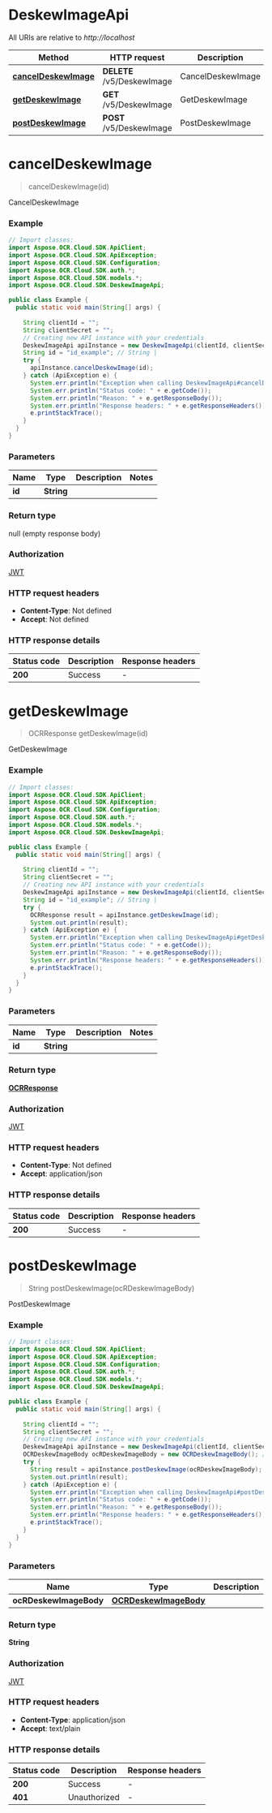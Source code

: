 # DeskewImageApi

All URIs are relative to *http://localhost*

| Method | HTTP request | Description |
|------------- | ------------- | -------------|
| [**cancelDeskewImage**](DeskewImageApi.md#cancelDeskewImage) | **DELETE** /v5/DeskewImage | CancelDeskewImage |
| [**getDeskewImage**](DeskewImageApi.md#getDeskewImage) | **GET** /v5/DeskewImage | GetDeskewImage |
| [**postDeskewImage**](DeskewImageApi.md#postDeskewImage) | **POST** /v5/DeskewImage | PostDeskewImage |


<a name="cancelDeskewImage"></a>
# **cancelDeskewImage**
> cancelDeskewImage(id)

CancelDeskewImage

### Example
```java
// Import classes:
import Aspose.OCR.Cloud.SDK.ApiClient;
import Aspose.OCR.Cloud.SDK.ApiException;
import Aspose.OCR.Cloud.SDK.Configuration;
import Aspose.OCR.Cloud.SDK.auth.*;
import Aspose.OCR.Cloud.SDK.models.*;
import Aspose.OCR.Cloud.SDK.DeskewImageApi;

public class Example {
  public static void main(String[] args) {
    
    String clientId = "";
    String clientSecret = "";
    // Creating new API instance with your credentials
    DeskewImageApi apiInstance = new DeskewImageApi(clientId, clientSecret);
    String id = "id_example"; // String | 
    try {
      apiInstance.cancelDeskewImage(id);
    } catch (ApiException e) {
      System.err.println("Exception when calling DeskewImageApi#cancelDeskewImage");
      System.err.println("Status code: " + e.getCode());
      System.err.println("Reason: " + e.getResponseBody());
      System.err.println("Response headers: " + e.getResponseHeaders());
      e.printStackTrace();
    }
  }
}
```

### Parameters

| Name | Type | Description  | Notes |
|------------- | ------------- | ------------- | -------------|
| **id** | **String**|  | |

### Return type

null (empty response body)

### Authorization

[JWT](../README.md#JWT)

### HTTP request headers

 - **Content-Type**: Not defined
 - **Accept**: Not defined

### HTTP response details
| Status code | Description | Response headers |
|-------------|-------------|------------------|
| **200** | Success |  -  |

<a name="getDeskewImage"></a>
# **getDeskewImage**
> OCRResponse getDeskewImage(id)

GetDeskewImage

### Example
```java
// Import classes:
import Aspose.OCR.Cloud.SDK.ApiClient;
import Aspose.OCR.Cloud.SDK.ApiException;
import Aspose.OCR.Cloud.SDK.Configuration;
import Aspose.OCR.Cloud.SDK.auth.*;
import Aspose.OCR.Cloud.SDK.models.*;
import Aspose.OCR.Cloud.SDK.DeskewImageApi;

public class Example {
  public static void main(String[] args) {
    
    String clientId = "";
    String clientSecret = "";
    // Creating new API instance with your credentials
    DeskewImageApi apiInstance = new DeskewImageApi(clientId, clientSecret);
    String id = "id_example"; // String | 
    try {
      OCRResponse result = apiInstance.getDeskewImage(id);
      System.out.println(result);
    } catch (ApiException e) {
      System.err.println("Exception when calling DeskewImageApi#getDeskewImage");
      System.err.println("Status code: " + e.getCode());
      System.err.println("Reason: " + e.getResponseBody());
      System.err.println("Response headers: " + e.getResponseHeaders());
      e.printStackTrace();
    }
  }
}
```

### Parameters

| Name | Type | Description  | Notes |
|------------- | ------------- | ------------- | -------------|
| **id** | **String**|  | |

### Return type

[**OCRResponse**](OCRResponse.md)

### Authorization

[JWT](../README.md#JWT)

### HTTP request headers

 - **Content-Type**: Not defined
 - **Accept**: application/json

### HTTP response details
| Status code | Description | Response headers |
|-------------|-------------|------------------|
| **200** | Success |  -  |

<a name="postDeskewImage"></a>
# **postDeskewImage**
> String postDeskewImage(ocRDeskewImageBody)

PostDeskewImage

### Example
```java
// Import classes:
import Aspose.OCR.Cloud.SDK.ApiClient;
import Aspose.OCR.Cloud.SDK.ApiException;
import Aspose.OCR.Cloud.SDK.Configuration;
import Aspose.OCR.Cloud.SDK.auth.*;
import Aspose.OCR.Cloud.SDK.models.*;
import Aspose.OCR.Cloud.SDK.DeskewImageApi;

public class Example {
  public static void main(String[] args) {
    
    String clientId = "";
    String clientSecret = "";
    // Creating new API instance with your credentials
    DeskewImageApi apiInstance = new DeskewImageApi(clientId, clientSecret);
    OCRDeskewImageBody ocRDeskewImageBody = new OCRDeskewImageBody(); // OCRDeskewImageBody | 
    try {
      String result = apiInstance.postDeskewImage(ocRDeskewImageBody);
      System.out.println(result);
    } catch (ApiException e) {
      System.err.println("Exception when calling DeskewImageApi#postDeskewImage");
      System.err.println("Status code: " + e.getCode());
      System.err.println("Reason: " + e.getResponseBody());
      System.err.println("Response headers: " + e.getResponseHeaders());
      e.printStackTrace();
    }
  }
}
```

### Parameters

| Name | Type | Description  | Notes |
|------------- | ------------- | ------------- | -------------|
| **ocRDeskewImageBody** | [**OCRDeskewImageBody**](OCRDeskewImageBody.md)|  | |

### Return type

**String**

### Authorization

[JWT](../README.md#JWT)

### HTTP request headers

 - **Content-Type**: application/json
 - **Accept**: text/plain

### HTTP response details
| Status code | Description | Response headers |
|-------------|-------------|------------------|
| **200** | Success |  -  |
| **401** | Unauthorized |  -  |

